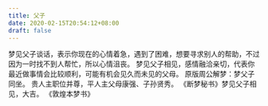 ```yaml
---
title: 父子
date: 2020-02-15T20:54:12+08:00
draft: false
---
```


梦见父子谈话，表示你现在的心情着急，遇到了困难，想要寻求别人的帮助，不过因为一时找不到人帮忙，所以心情沮丧。
梦见父子相见，感情融洽亲切，代表你最近做事情会比较顺利，可能有机会见久而未见的父母。
原版周公解梦：梦父子同坐。
贵人主职位并尊，平人主父母康强、子孙贤秀。
《断梦秘书》梦见父子相见，大吉。
《敦煌本梦书》